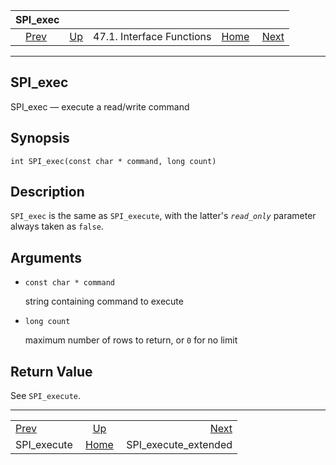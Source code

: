 <!--?xml version="1.0" encoding="UTF-8" standalone="no"?-->

|                  SPI\_exec                  |                                                      |                           |                                                       |                                                               |
| :-----------------------------------------: | :--------------------------------------------------- | :-----------------------: | ----------------------------------------------------: | ------------------------------------------------------------: |
| [Prev](spi-spi-execute.html "SPI_execute")  | [Up](spi-interface.html "47.1. Interface Functions") | 47.1. Interface Functions | [Home](index.html "PostgreSQL 17devel Documentation") |  [Next](spi-spi-execute-extended.html "SPI_execute_extended") |

***

[]()

## SPI\_exec

SPI\_exec — execute a read/write command

## Synopsis

    int SPI_exec(const char * command, long count)

## Description

`SPI_exec` is the same as `SPI_execute`, with the latter's *`read_only`* parameter always taken as `false`.

## Arguments

*   `const char * command`

    string containing command to execute

*   `long count`

    maximum number of rows to return, or `0` for no limit

## Return Value

See `SPI_execute`.

***

|                                             |                                                       |                                                               |
| :------------------------------------------ | :---------------------------------------------------: | ------------------------------------------------------------: |
| [Prev](spi-spi-execute.html "SPI_execute")  |  [Up](spi-interface.html "47.1. Interface Functions") |  [Next](spi-spi-execute-extended.html "SPI_execute_extended") |
| SPI\_execute                                | [Home](index.html "PostgreSQL 17devel Documentation") |                                        SPI\_execute\_extended |
